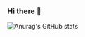 ### Hi there 👋



![Anurag's GitHub stats](https://github-readme-stats.vercel.app/api?username=DongGeun2&&show_icons=true&theme=radical)
